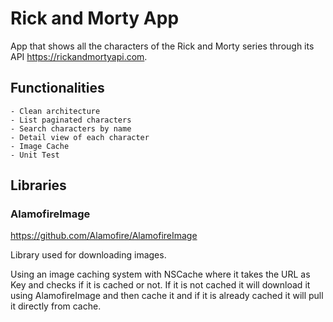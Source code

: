 # Rick and Morty App

App that shows all the characters of the Rick and Morty series through its API https://rickandmortyapi.com.

## Functionalities

    - Clean architecture
    - List paginated characters
    - Search characters by name
    - Detail view of each character
    - Image Cache
    - Unit Test


## Libraries

### AlamofireImage

https://github.com/Alamofire/AlamofireImage

Library used for downloading images.

Using an image caching system with NSCache where it takes the URL as Key and checks if it is cached or not. If it is not cached it will download it using AlamofireImage and then cache it and if it is already cached it will pull it directly from cache.

